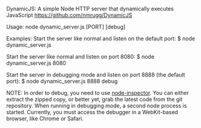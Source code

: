 DynamicJS: A simple Node HTTP server that dynamically executes JavaScript
https://github.com/nmrugg/DynamicJS

Usage: node dynamic_server.js [PORT] [debug]

Examples:
Start the server like normal and listen on the default port:
$ node dynamic_server.js

Start the server like normal and listen on port 8080:
$ node dynamic_server.js 8080

Start the server in debugging mode and listen on port 8888 (the default port):
$ node dynamic_server.js 8888 debug 


NOTE:
In order to debug, you need to use [node-inspector](http://github.com/dannycoates/node-inspector).  You can either extract the zipped copy,
or better yet, grab the latest code from the git repository.  When running in debugging mode, a second node process is started.  Currently,
you must access the debugger in a WebKit-based browser, like Chrome or Safari.
